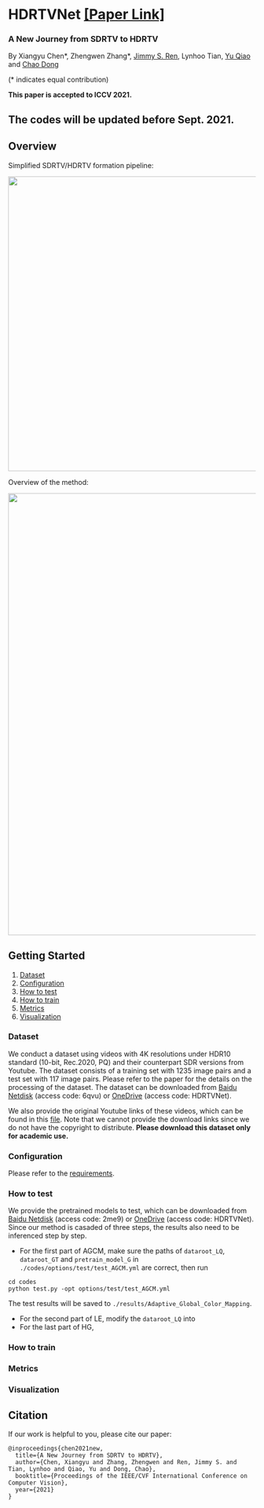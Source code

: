 # HDRTVNet [[Paper Link]](https://arxiv.org/abs/2108.07978)

### A New Journey from SDRTV to HDRTV
By Xiangyu Chen*, Zhengwen Zhang*, [Jimmy S. Ren](https://scholar.google.com.hk/citations?hl=zh-CN&user=WKO_1VYAAAAJ), Lynhoo Tian, [Yu Qiao](https://scholar.google.com/citations?user=gFtI-8QAAAAJ&hl=zh-CN) and [Chao Dong](https://scholar.google.com.hk/citations?user=OSDCB0UAAAAJ&hl=zh-CN)

(* indicates equal contribution)

**This paper is accepted to ICCV 2021.**

## The codes will be updated before Sept. 2021.

## Overview
Simplified SDRTV/HDRTV formation pipeline:

<img src="https://raw.githubusercontent.com/chxy95/HDRTVNet/master/figures/Formation_Pipeline.png" width="600"/>

Overview of the method:

<img src="https://raw.githubusercontent.com/chxy95/HDRTVNet/master/figures/Network_Structure.png" width="900"/>

## Getting Started

1. [Dataset](#dataset)
2. [Configuration](#configuration)
3. [How to test](#how-to-test)
4. [How to train](#how-to-train)
5. [Metrics](#metrics)
6. [Visualization](#visualization)

### Dataset
We conduct a dataset using videos with 4K resolutions under HDR10 standard (10-bit, Rec.2020, PQ) and their counterpart SDR versions from Youtube. The dataset consists of a training set with 1235 image pairs and a test set with 117 image pairs. Please refer to the paper for the details on the processing of the dataset. The dataset can be downloaded from [Baidu Netdisk](https://pan.baidu.com/s/1TwXnBzeV6TlD3zPvuEo8IQ) (access code: 6qvu) or [OneDrive](https://uofmacau-my.sharepoint.com/:f:/g/personal/yc17494_umac_mo/Ep6XPVP9XX9HrZDUR9SmjdkB-t1NSAddMIoX3iJmGwqW-Q?e=dNODeW) (access code: HDRTVNet).

We also provide the original Youtube links of these videos, which can be found in this [file](https://raw.githubusercontent.com/chxy95/HDRTVNet/master/video_links.txt). Note that we cannot provide the download links since we do not have the copyright to distribute. **Please download this dataset only for academic use.**

### Configuration

Please refer to the [requirements](https://raw.githubusercontent.com/chxy95/HDRTVNet/master/requirements.txt).

### How to test

We provide the pretrained models to test, which can be downloaded from [Baidu Netdisk](https://pan.baidu.com/s/1OSLVoBioyen-zjvLmhbe2g) (access code: 2me9) or [OneDrive](https://uofmacau-my.sharepoint.com/:f:/g/personal/yc17494_umac_mo/EteMb8FVYE5GqILE2mV-1W8B0-S_ynjt2gAgHkDH9LgkMg?e=EnBn3Q) (access code: HDRTVNet). Since our method is casaded of three steps, the results also need to be inferenced step by step. 

- For the first part of AGCM, make sure the paths of `dataroot_LQ`, `dataroot_GT` and `pretrain_model_G` in `./codes/options/test/test_AGCM.yml` are correct, then run
```
cd codes
python test.py -opt options/test/test_AGCM.yml
```
The test results will be saved to `./results/Adaptive_Global_Color_Mapping`.

- For the second part of LE, modify the `dataroot_LQ` into 
- For the last part of HG,
### How to train

### Metrics

### Visualization

## Citation
If our work is helpful to you, please cite our paper:

    @inproceedings{chen2021new,
      title={A New Journey from SDRTV to HDRTV}, 
      author={Chen, Xiangyu and Zhang, Zhengwen and Ren, Jimmy S. and Tian, Lynhoo and Qiao, Yu and Dong, Chao},
      booktitle={Proceedings of the IEEE/CVF International Conference on Computer Vision},
      year={2021}
    }
